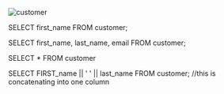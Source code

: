 ![customer](https://user-images.githubusercontent.com/89083313/151842585-362c561e-b97b-437e-a308-a716fa171d93.png)

SELECT first_name FROM customer;

SELECT first_name, last_name, email FROM customer; 

SELECT * FROM customer

SELECT FIRST_name || ' ' || last_name FROM customer; //this is concatenating into one column
